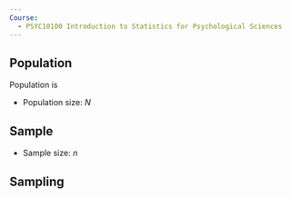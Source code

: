```yaml
---
Course:
  - PSYC10100 Introduction to Statistics for Psychological Sciences
---
```

## Population

Population is 

- Population size: $N$
## Sample 

- Sample size: $n$

## Sampling
